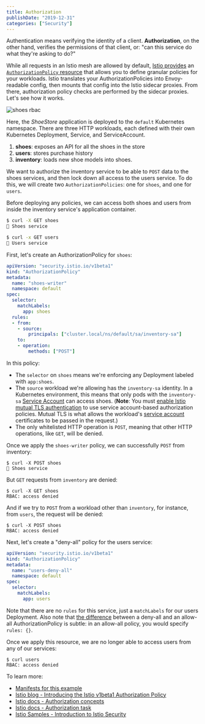 ```yaml
---
title: Authorization
publishDate: "2019-12-31"
categories: ["Security"]
---
```


Authentication means verifying the identity of a client. **Authorization**, on the other hand, verifies the permissions of that client, or: "can this service do what they're asking to do?"

While all requests in an Istio mesh are allowed by default, [Istio provides](https://istio.io/docs/concepts/security/#authorization) an [`AuthorizationPolicy` resource](https://istio.io/docs/reference/config/security/authorization-policy/) that allows you to define granular policies for your workloads. Istio translates your AuthorizationPolicies into Envoy-readable config, then mounts that config into the Istio sidecar proxies. From there, authorization policy checks are performed by the sidecar proxies. Let's see how it works.

![shoes rbac](/images/rbac.png)

Here, the _ShoeStore_ application is deployed to the `default` Kubernetes namespace. There are three HTTP workloads, each defined with their own Kubernetes Deployment, Service, and ServiceAccount.

1. **shoes**: exposes an API for all the shoes in the store
2. **users**: stores purchase history
3. **inventory**: loads new shoe models into shoes.

We want to authorize the inventory service to be able to `POST` data to the shoes services, and then lock down all access to the users service. To do this, we will create two `AuthorizationPolicies`: one for `shoes`, and one for `users`.

Before deploying any policies, we can access both shoes and users from inside the inventory service's application container.

```bash
$ curl -X GET shoes
🥾 Shoes service
```

```bash
$ curl -x GET users
👥 Users service
```

First, let's create an AuthorizationPolicy for `shoes`:

```YAML
apiVersion: "security.istio.io/v1beta1"
kind: "AuthorizationPolicy"
metadata:
  name: "shoes-writer"
  namespace: default
spec:
  selector:
    matchLabels:
      app: shoes
  rules:
  - from:
    - source:
        principals: ["cluster.local/ns/default/sa/inventory-sa"]
    to:
    - operation:
        methods: ["POST"]
```

In this policy:
- The `selector` on `shoes` means we're enforcing any Deployment labeled with `app:shoes`.
- The `source` workload we're allowing has the `inventory-sa` identity. In a Kubernetes environment, this means that only pods with the `inventory-sa` [Service Account](https://kubernetes.io/docs/tasks/configure-pod-container/configure-service-account/) can access shoes. (**Note**: You must [enable Istio mutual TLS authentication](https://istio.io/docs/tasks/security/authentication/authn-policy/#globally-enabling-istio-mutual-tls) to use service account-based authorization policies. Mutual TLS is what allows the workload's [service account](https://istio.io/docs/concepts/security/#istio-security-vs-spiffe) certificates to be passed in the request.)
- The only whitelisted HTTP operation is `POST`, meaning that other HTTP operations, like `GET`, will be denied.



Once we apply the `shoes-writer` policy, we can successfully `POST` from inventory:

```
$ curl -X POST shoes
🥾 Shoes service
```

But `GET` requests from `inventory` are denied:

```
$ curl -X GET shoes
RBAC: access denied
```

And if we try to `POST` from a workload other than `inventory`, for instance, from `users`, the request will be denied:

```
$ curl -X POST shoes
RBAC: access denied
```

Next, let's create a "deny-all" policy for the users service:

```YAML
apiVersion: "security.istio.io/v1beta1"
kind: "AuthorizationPolicy"
metadata:
  name: "users-deny-all"
  namespace: default
spec:
  selector:
    matchLabels:
      app: users
```

Note that there are no `rules` for this service, just a `matchLabels` for our users Deployment. Also note that [the difference](https://istio.io/docs/concepts/security/#allow-all-and-deny-all) between a deny-all and an allow-all AuthorizationPolicy is subtle: in an allow-all policy, you would specify `rules: {}`.

Once we apply this resource, we are no longer able to access users from any of our services:

```
$ curl users
RBAC: access denied
```

To learn more:

- [Manifests for this example](https://github.com/askmeegs/istiobyexample/tree/master/yaml/authorization)
- [Istio blog - Introducing the Istio v1beta1 Authorization Policy](https://istio.io/blog/2019/v1beta1-authorization-policy/)
- [Istio docs - Authorization concepts](https://istio.io/docs/concepts/security/#authorization)
- [Istio docs - Authorization task](https://istio.io/docs/tasks/security/authorization/authz-http/)
- [Istio Samples - Introduction to Istio Security](https://github.com/GoogleCloudPlatform/istio-samples/tree/6fa69cf46424c055535ddbdc22f715e866c4d179/security-intro#demo-introduction-to-istio-security)

